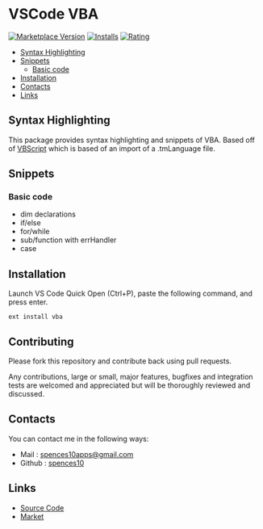 # VSCode VBA

[![Marketplace Version](http://vsmarketplacebadge.apphb.com/version/spences10.vba.svg)](https://marketplace.visualstudio.com/items?itemName=spences10.vba) [![Installs](http://vsmarketplacebadge.apphb.com/installs/spences10.vba.svg)](https://marketplace.visualstudio.com/items?itemName=spences10.vba) [![Rating](http://vsmarketplacebadge.apphb.com/rating/spences10.vba.svg)](https://marketplace.visualstudio.com/items?itemName=spences10.vba)

<!-- TOC depthFrom:2 -->

- [Syntax Highlighting](syntax-highlighting)
- [Snippets](#snippets)
	- [Basic code](#basic-code)
- [Installation](#installation)
- [Contacts](#contacts)
- [Links](#links)

<!-- /TOC -->

## Syntax Highlighting
This package provides syntax highlighting and snippets of VBA. Based off of [VBScript](https://marketplace.visualstudio.com/items?itemName=luggage66.VBScript) which is based of an import of a .tmLanguage file.

## Snippets

### Basic code
* dim declarations
* if/else
* for/while
* sub/function with errHandler
* case

## Installation
Launch VS Code Quick Open (Ctrl+P), paste the following command, and press enter.
```
ext install vba
```

## Contributing
Please fork this repository and contribute back using pull requests.

Any contributions, large or small, major features, bugfixes and integration tests are welcomed and appreciated but will be thoroughly reviewed and discussed.

## Contacts
You can contact me in the following ways: 
- Mail : [spences10apps@gmail.com](mailto:spences10apps@gmail.com)
- Github : [spences10](https://github.com/spences10)

## Links
- [Source Code](https://github.com/spences10/vscode-vba)
- [Market](https://marketplace.visualstudio.com/items?itemName=spences10.VBA)